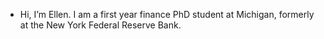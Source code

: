 - Hi, I’m Ellen. I am a first year finance PhD student at Michigan, formerly at the New York Federal Reserve Bank. 

<!---
ejlongman/ejlongman is a ✨ special ✨ repository because its `README.md` (this file) appears on your GitHub profile.
You can click the Preview link to take a look at your changes.
--->
